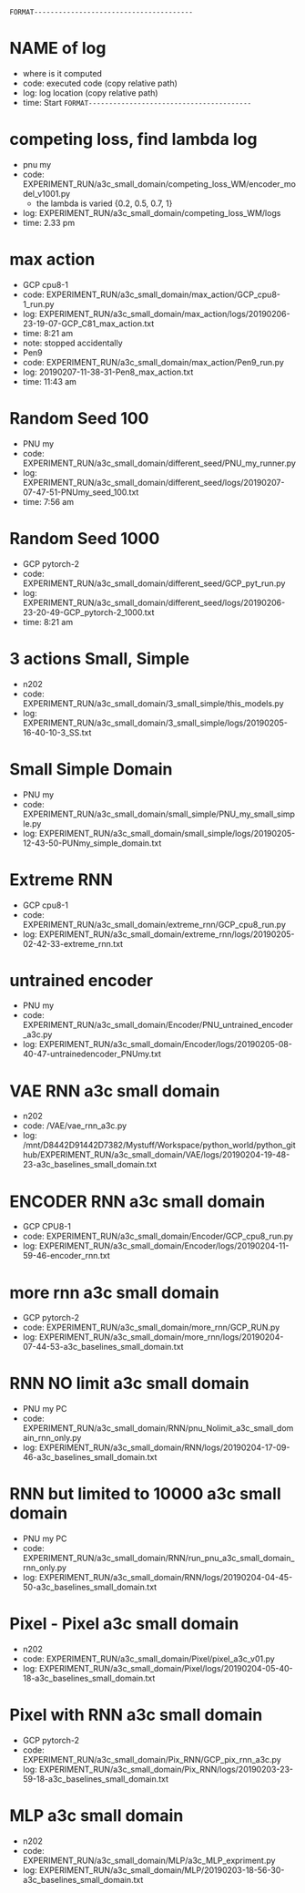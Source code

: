 `FORMAT---------------------------------------`
# NAME of log
- where is it computed
- code: executed code (copy relative path)
- log: log location (copy relative path)
- time: Start
`FORMAT----------------------------------------`

# competing loss, find lambda log
- pnu my
- code: EXPERIMENT_RUN/a3c_small_domain/competing_loss_WM/encoder_model_v1001.py
    - the lambda is varied {0.2, 0.5, 0.7, 1}
- log: EXPERIMENT_RUN/a3c_small_domain/competing_loss_WM/logs
- time: 2.33 pm

# max action
- GCP cpu8-1
- code: EXPERIMENT_RUN/a3c_small_domain/max_action/GCP_cpu8-1_run.py
- log: EXPERIMENT_RUN/a3c_small_domain/max_action/logs/20190206-23-19-07-GCP_C81_max_action.txt
- time: 8:21 am
- note: stopped accidentally
- Pen9
- code: EXPERIMENT_RUN/a3c_small_domain/max_action/Pen9_run.py
- log: 20190207-11-38-31-Pen8_max_action.txt
- time: 11:43 am

# Random Seed 100
- PNU my
- code: EXPERIMENT_RUN/a3c_small_domain/different_seed/PNU_my_runner.py
- log: EXPERIMENT_RUN/a3c_small_domain/different_seed/logs/20190207-07-47-51-PNUmy_seed_100.txt
- time: 7:56 am

# Random Seed 1000
- GCP pytorch-2
- code: EXPERIMENT_RUN/a3c_small_domain/different_seed/GCP_pyt_run.py
- log: EXPERIMENT_RUN/a3c_small_domain/different_seed/logs/20190206-23-20-49-GCP_pytorch-2_1000.txt
- time: 8:21 am

# 3 actions Small, Simple
- n202
- code: EXPERIMENT_RUN/a3c_small_domain/3_small_simple/this_models.py
- log: EXPERIMENT_RUN/a3c_small_domain/3_small_simple/logs/20190205-16-40-10-3_SS.txt

# Small Simple Domain
- PNU my
- code: EXPERIMENT_RUN/a3c_small_domain/small_simple/PNU_my_small_simple.py
- log: EXPERIMENT_RUN/a3c_small_domain/small_simple/logs/20190205-12-43-50-PUNmy_simple_domain.txt

# Extreme RNN
- GCP cpu8-1
- code: EXPERIMENT_RUN/a3c_small_domain/extreme_rnn/GCP_cpu8_run.py
- log: EXPERIMENT_RUN/a3c_small_domain/extreme_rnn/logs/20190205-02-42-33-extreme_rnn.txt

# untrained encoder
- PNU my
- code: EXPERIMENT_RUN/a3c_small_domain/Encoder/PNU_untrained_encoder_a3c.py
- log: EXPERIMENT_RUN/a3c_small_domain/Encoder/logs/20190205-08-40-47-untrainedencoder_PNUmy.txt

# VAE RNN a3c small domain
- n202
- code: /VAE/vae_rnn_a3c.py
- log: /mnt/D8442D91442D7382/Mystuff/Workspace/python_world/python_github/EXPERIMENT_RUN/a3c_small_domain/VAE/logs/20190204-19-48-23-a3c_baselines_small_domain.txt

# ENCODER RNN a3c small domain
- GCP CPU8-1
- code: EXPERIMENT_RUN/a3c_small_domain/Encoder/GCP_cpu8_run.py
- log: EXPERIMENT_RUN/a3c_small_domain/Encoder/logs/20190204-11-59-46-encoder_rnn.txt

# more rnn a3c small domain
- GCP pytorch-2
- code: EXPERIMENT_RUN/a3c_small_domain/more_rnn/GCP_RUN.py
- log: EXPERIMENT_RUN/a3c_small_domain/more_rnn/logs/20190204-07-44-53-a3c_baselines_small_domain.txt

# RNN NO limit a3c small domain
- PNU my PC
- code: EXPERIMENT_RUN/a3c_small_domain/RNN/pnu_Nolimit_a3c_small_domain_rnn_only.py
- log: EXPERIMENT_RUN/a3c_small_domain/RNN/logs/20190204-17-09-46-a3c_baselines_small_domain.txt

# RNN but limited to 10000 a3c small domain
- PNU my PC
- code: EXPERIMENT_RUN/a3c_small_domain/RNN/run_pnu_a3c_small_domain_rnn_only.py
- log: EXPERIMENT_RUN/a3c_small_domain/RNN/logs/20190204-04-45-50-a3c_baselines_small_domain.txt

# Pixel - Pixel a3c small domain
- n202
- code: EXPERIMENT_RUN/a3c_small_domain/Pixel/pixel_a3c_v01.py
- log: EXPERIMENT_RUN/a3c_small_domain/Pixel/logs/20190204-05-40-18-a3c_baselines_small_domain.txt

# Pixel with RNN a3c small domain
- GCP pytorch-2
- code: EXPERIMENT_RUN/a3c_small_domain/Pix_RNN/GCP_pix_rnn_a3c.py
- log: EXPERIMENT_RUN/a3c_small_domain/Pix_RNN/logs/20190203-23-59-18-a3c_baselines_small_domain.txt

# MLP a3c small domain
- n202
- code: EXPERIMENT_RUN/a3c_small_domain/MLP/a3c_MLP_expriment.py
- log: EXPERIMENT_RUN/a3c_small_domain/MLP/20190203-18-56-30-a3c_baselines_small_domain.txt

